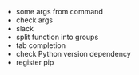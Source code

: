 - some args from command
- check args
- slack
- split function into groups
- tab completion
- check Python version dependency
- register pip
